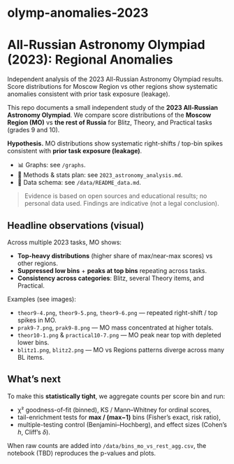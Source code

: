 # olymp-anomalies-2023
# All-Russian Astronomy Olympiad (2023): Regional Anomalies
Independent analysis of the 2023 All-Russian Astronomy Olympiad results.
Score distributions for Moscow Region vs other regions show systematic anomalies
consistent with prior task exposure (leakage).

This repo documents a small independent study of the **2023 All-Russian Astronomy Olympiad**.
We compare score distributions of the **Moscow Region (MO)** vs **the rest of Russia** for Blitz, Theory, and Practical tasks (grades 9 and 10).

**Hypothesis.** MO distributions show systematic right-shifts / top-bin spikes consistent with **prior task exposure (leakage)**.

- 📊 Graphs: see `/graphs`.
- 🧪 Methods & stats plan: see `2023_astronomy_analysis.md`.
- 🧾 Data schema: see `/data/README_data.md`.

> Evidence is based on open sources and educational results; no personal data used. Findings are indicative (not a legal conclusion).

## Headline observations (visual)
Across multiple 2023 tasks, MO shows:
- **Top-heavy distributions** (higher share of max/near-max scores) vs other regions.
- **Suppressed low bins** + **peaks at top bins** repeating across tasks.
- **Consistency across categories**: Blitz, several Theory items, and Practical.

Examples (see images):
- `theor9-4.png`, `theor9-5.png`, `theor9-6.png` — repeated right-shift / top spikes in MO.
- `prak9-7.png`, `prak9-8.png` — MO mass concentrated at higher totals.
- `theor10-1.png` & `practical10-7.png` — MO peak near top with depleted lower bins.
- `blitz1.png`, `blitz2.png` — MO vs Regions patterns diverge across many BL items.

## What’s next
To make this **statistically tight**, we aggregate counts per score bin and run:
- χ² goodness-of-fit (binned), KS / Mann–Whitney for ordinal scores,
- tail-enrichment tests for **max / (max−1)** bins (Fisher’s exact, risk ratio),
- multiple-testing control (Benjamini–Hochberg), and effect sizes (Cohen’s *h*, Cliff’s *δ*).

When raw counts are added into `/data/bins_mo_vs_rest_agg.csv`, the notebook (TBD) reproduces the p-values and plots.
